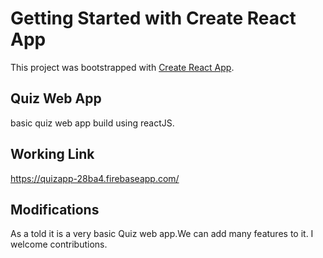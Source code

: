 # Getting Started with Create React App

This project was bootstrapped with [Create React App](https://github.com/facebook/create-react-app).

## Quiz Web App

basic quiz web app build using reactJS.

## Working Link
  https://quizapp-28ba4.firebaseapp.com/
  
## Modifications

As a told it is a very basic Quiz web app.We can add many features to it.
I welcome contributions. 
